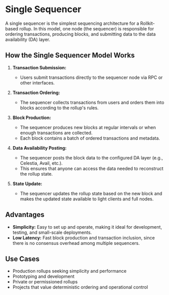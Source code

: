 # Single Sequencer

A single sequencer is the simplest sequencing architecture for a Rollkit-based rollup. In this model, one node (the sequencer) is responsible for ordering transactions, producing blocks, and submitting data to the data availability (DA) layer.

## How the Single Sequencer Model Works

1. **Transaction Submission:**
   - Users submit transactions directly to the sequencer node via RPC or other interfaces.
2. **Transaction Ordering:**
   - The sequencer collects transactions from users and orders them into blocks according to the rollup's rules.
3. **Block Production:**
   - The sequencer produces new blocks at regular intervals or when enough transactions are collected.
   - Each block contains a batch of ordered transactions and metadata.

4. **Data Availability Posting:**
   - The sequencer posts the block data to the configured DA layer (e.g., Celestia, Avail, etc.).
   - This ensures that anyone can access the data needed to reconstruct the rollup state.

5. **State Update:**
   - The sequencer updates the rollup state based on the new block and makes the updated state available to light clients and full nodes.

## Advantages

- **Simplicity:** Easy to set up and operate, making it ideal for development, testing, and small-scale deployments.
- **Low Latency:** Fast block production and transaction inclusion, since there is no consensus overhead among multiple sequencers.

## Use Cases

- Production rollups seeking simplicity and performance
- Prototyping and development
- Private or permissioned rollups
- Projects that value deterministic ordering and operational control
